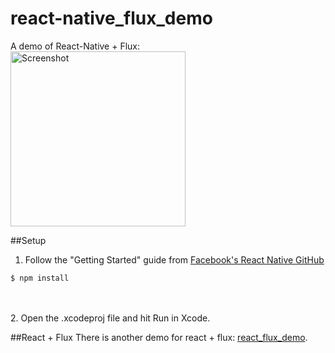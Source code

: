 # react-native_flux_demo
A demo of React-Native + Flux:<br />
<img src="https://cloud.githubusercontent.com/assets/5343215/12108647/096dcb86-b3b5-11e5-90b2-360283ca38b3.gif" alt="Screenshot" width=280 />


##Setup
1. Follow the "Getting Started" guide from [Facebook's React Native GitHub](https://facebook.github.io/react-native/docs/getting-started.html#content)<br />
  ```
  $ npm install
  ``` 
<br /><br />
2. Open the .xcodeproj file and hit Run in Xcode.

##React + Flux
There is another demo for react + flux: [react_flux_demo](https://github.com/backslash112/react_flux_demo).
